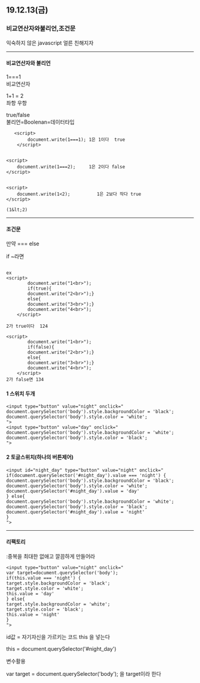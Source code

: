 ## 19.12.13(금)

### 비교연산자와불리언,조건문

익숙하지 않은 javascript
얼른 친해지자

----------------------

#### 비교연산자와 불리언


1===1         
비교연산자


1+1 = 2<br/>
좌항  우항 

true/false<br/>
불리언=Boolenan=데이터타입

~~~
   <script>
        document.write(1===1); 1은 1이다  true
    </script>


<script>
    document.write(1===2);     1은 2이다 false
</script>


<script>
    document.write(1<2);          1은 2보다 작다 true
</script>

(1&lt;2)
~~~
----------------------


#### 조건문

만약            ===     else

if	~라면   

~~~

ex 
<script>
        document.write("1<br>");
        if(true){
        document.write("2<br>");}
        else{
        document.write("3<br>");}
        document.write("4<br>");
    </script>

2가 true이다  124

<script>
        document.write("1<br>");
        if(false){
        document.write("2<br>");}
        else{
        document.write("3<br>");}
        document.write("4<br>");
    </script>
2가 false면 134

~~~



#### 1 스위치 두개
~~~
<input type="button" value="night" onclick="
document.querySelector('body').style.backgroundColor = 'black';
document.querySelector('body').style.color = 'white';
">
<input type="button" value="day" onclick="
document.querySelector('body').style.backgroundColor = 'white';
document.querySelector('body').style.color = 'black';
">
~~~



#### 2 토글스위치(하나의 버튼제어)
~~~
<input id="night_day" type="button" value="night" onclick="
if(document.querySelector('#night_day').value === 'night') {
document.querySelector('body').style.backgroundColor = 'black';
document.querySelector('body').style.color = 'white';
document.querySelector('#night_day').value = 'day'
} else{
document.querySelector('body').style.backgroundColor = 'white';
document.querySelector('body').style.color = 'black';
document.querySelector('#night_day').value = 'night'
}
"> 

~~~
----------------------

#### 리팩토리<br/>

:중복을 최대한 없애고 깔끔하게 만들어라
~~~
<input type="button" value="night" onclick="
var target=document.querySelector('body');
if(this.value === 'night') {
target.style.backgroundColor = 'black';
target.style.color = 'white';
this.value = 'day'
} else{
target.style.backgroundColor = 'white';
target.style.color = 'black';
this.value = 'night'
}
">
~~~

id값 = 자기자신을 가르키는 코드 this 을 넣는다 

this = document.querySelector('#night_day') 

변수활용

var target = document.querySelector('body');   을 target이라 한다





